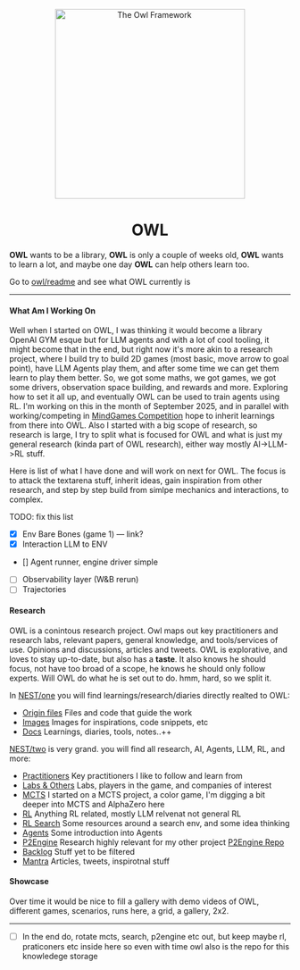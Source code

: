 <p align="center">
  <img src="https://www.bookroomartpress.co.uk/wp-content/uploads/2022/09/The-Owl-24in-WT.jpg" alt="The Owl Framework" width="340" />
</p>

<h1 align="center">OWL</h1>

<p align="center">

<b>OWL</b> wants to be a library, <b>OWL</b> is only a couple of weeks old, <b>OWL</b> wants to learn a lot, and maybe one day <b>OWL</b> can help others learn too.

Go to [owl/readme](./owl/README.md) and see what OWL currently is

</p>

<hr />

<h4 align="left">What Am I Working On</h4>

Well when I started on OWL, I was thinking it would become a library OpenAI GYM esque but for LLM agents and with a lot of cool tooling, it might become that in the end, but right now it's more akin to a research project, where I build try to build 2D games (most basic, move arrow to goal point), have LLM Agents play them, and after some time we can get them learn to play them better. So, we got some maths, we got games, we got some drivers, observation space building, and rewards and more. Exploring how to set it all up, and eventually OWL can be used to train agents using RL. I'm working on this in the month of September 2025, and in parallel with working/competing in [MindGames Competition](https://www.mindgamesarena.com) hope to inherit learnings from there into OWL. Also I started with a big scope of research, so research is large, I try to split what is focused for OWL and what is just my general research (kinda part of OWL research), either way mostly AI->LLM->RL stuff.

Here is list of what I have done and will work on next for OWL. The focus is to attack the textarena stuff, inherit ideas, gain inspiration from other research, and step by step build from simlpe mechanics and interactions, to complex.

TODO: fix this list

- [x] Env Bare Bones (game 1) — link?
- [x] Interaction LLM to ENV
- [] Agent runner, engine driver simple
- [ ] Observability layer (W&B rerun)
- [ ] Trajectories

<h4 align="left">Research</h4>

<p align="left">
    OWL is a conintous research project. Owl maps out key practitioners and research labs, relevant papers, general knowledge, and tools/services of use. Opinions and discussions, articles and tweets. OWL is explorative, and loves to stay up-to-date, but also has a <b>taste</b>. It also knows he should focus, not have too broad of a scope, he knows he should only follow experts. Will OWL do what he is set out to do. hmm, hard, so we split it.

In [NEST/one](./nest/one) you will find learnings/research/diaries directly realted to OWL:

<ul align="left">
  <li><a href="./nest/one/origin_files/">Origin files</a> Files and code that guide the work</li>
  <li><a href="./nest/one/images">Images</a> Images for inspirations, code snippets, etc</li>
  <li><a href="./nest/one/docs">Docs</a> Learnings, diaries, tools, notes..++ </li>
</ul>

[NEST/two](./nest/two) is very grand. you will find all research, AI, Agents, LLM, RL, and more:

<ul align="left">
  <li><a href="./nest/practitioners">Practitioners</a> Key practitioners I like to follow and learn from</li>
  <li><a href="./nest/labs">Labs & Others</a> Labs, players in the game, and companies of interest</li>
  <li><a href="./nest/two/mcts">MCTS</a> I started on a MCTS project, a color game, I'm digging a bit deeper into MCTS and AlphaZero here </li>
    <li><a href="./nest/two/rl">RL</a> Anything RL related, mostly LLM relvenat not general RL</li>
  <li><a href="./nest/two/search">RL Search</a> Some resources around a search env, and some idea thinking </li>
   <li><a href="./nest/two/agents">Agents</a> Some introduction into Agents </li>
  <li><a href="./nest/two/p2engine">P2Engine</a> Research highly relevant for my other project  <a href="https://github.com/gustofied/P2Engine">P2Engine Repo</a>
  </li>
  <li><a href="./nest/two/backlog">Backlog</a> Stuff yet to be filtered
  </li>
  <li><a href="./nest/two/backlog">Mantra</a> Articles, tweets, inspirotnal stuff
  </li>
</ul>

</p>

<h4 align="left">Showcase</h4>

<p align="left">

Over time it would be nice to fill a gallery with demo videos of OWL, different games, scenarios, runs here, a grid, a gallery, 2x2.

</p>

---

- [ ] In the end do, rotate mcts, search, p2engine etc out, but keep maybe rl, praticoners etc inside here so even with time owl also is the repo for this knowledege storage
